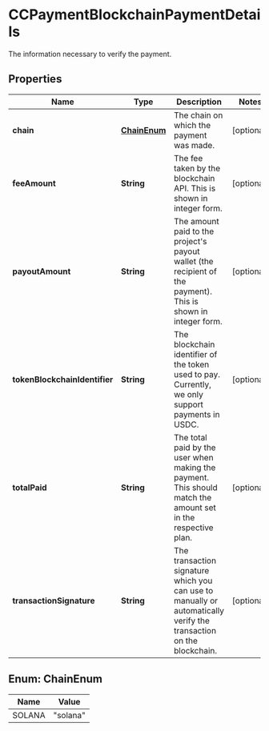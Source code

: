 

# CCPaymentBlockchainPaymentDetails

The information necessary to verify the payment.  

## Properties

Name | Type | Description | Notes
------------ | ------------- | ------------- | -------------
**chain** | [**ChainEnum**](#ChainEnum) | The chain on which the payment was made.  |  [optional]
**feeAmount** | **String** | The fee taken by the blockchain API. This is shown in integer form.  |  [optional]
**payoutAmount** | **String** | The amount paid to the project&#39;s payout wallet (the recipient of the payment). This is shown in integer form.  |  [optional]
**tokenBlockchainIdentifier** | **String** | The blockchain identifier of the token used to pay. Currently, we only support payments in USDC.  |  [optional]
**totalPaid** | **String** | The total paid by the user when making the payment. This should match the amount set in the respective plan.  |  [optional]
**transactionSignature** | **String** | The transaction signature which you can use to manually or automatically verify the transaction on the blockchain.  |  [optional]



## Enum: ChainEnum

Name | Value
---- | -----
SOLANA | &quot;solana&quot;



